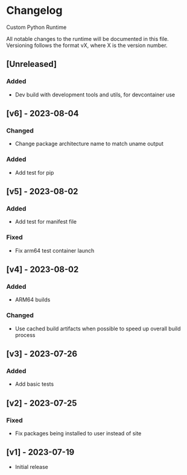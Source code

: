 # Changelog
Custom Python Runtime

All notable changes to the runtime will be documented in this file. Versioning follows the format vX, where X is the version number.

## [Unreleased]
### Added
* Dev build with development tools and utils, for devcontainer use

## [v6] - 2023-08-04
### Changed
* Change package architecture name to match uname output
### Added
* Add test for pip

## [v5] - 2023-08-02
### Added
* Add test for manifest file
### Fixed
* Fix arm64 test container launch

## [v4] - 2023-08-02
### Added
* ARM64 builds
### Changed
* Use cached build artifacts when possible to speed up overall build process

## [v3] - 2023-07-26
### Added
* Add basic tests

## [v2] - 2023-07-25
### Fixed
* Fix packages being installed to user instead of site

## [v1] - 2023-07-19
* Initial release
